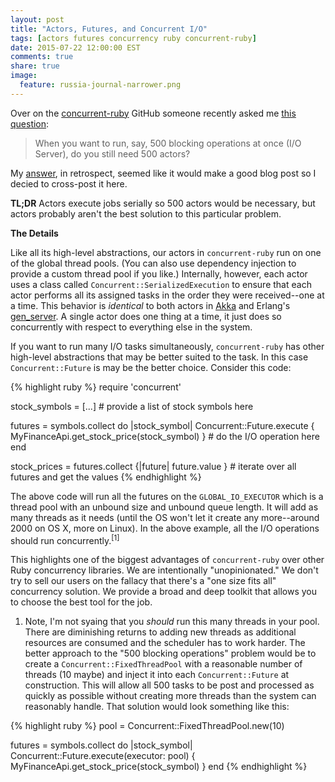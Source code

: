 ```yaml
---
layout: post
title: "Actors, Futures, and Concurrent I/O"
tags: [actors futures concurrency ruby concurrent-ruby]
date: 2015-07-22 12:00:00 EST
comments: true
share: true  
image:
  feature: russia-journal-narrower.png
---
```


Over on the [concurrent-ruby](https://github.com/ruby-concurrency/concurrent-ruby) GitHub someone recently asked me [this question](https://github.com/ruby-concurrency/concurrent-ruby/issues/379#issuecomment-123384743):

> When you want to run, say, 500 blocking operations at once (I/O Server), do you still need 500 actors?

My [answer](https://github.com/ruby-concurrency/concurrent-ruby/issues/379#issuecomment-123733023), in retrospect, seemed like it would make a good blog post so I decied to cross-post it here.

**TL;DR** Actors execute jobs serially so 500 actors would be necessary, but actors probably aren't the best solution to this particular problem.

**The Details**

Like all its high-level abstractions, our actors in `concurrent-ruby` run on one of the global thread pools. (You can also use dependency injection to provide a custom thread pool if you like.) Internally, however, each actor uses a class called `Concurrent::SerializedExecution` to ensure that each actor performs all its assigned tasks in the order they were received--one at a time. This behavior is *identical* to both actors in [Akka](http://akka.io/) and Erlang's [gen_server](http://www.erlang.org/doc/man/gen_server.html). A single actor does one thing at a time, it just does so concurrently with respect to everything else in the system.

If you want to run many I/O tasks simultaneously, `concurrent-ruby` has other high-level abstractions that may be better suited to the task. In this case `Concurrent::Future` is may be the better choice. Consider this code:

{% highlight ruby %}
require 'concurrent'

stock_symbols = [...] # provide a list of stock symbols here

futures = symbols.collect do |stock_symbol|
  Concurrent::Future.execute { MyFinanceApi.get_stock_price(stock_symbol) } # do the I/O operation here
end

stock_prices = futures.collect {|future| future.value } # iterate over all futures and get the values
{% endhighlight %}

The above code will run all the futures on the `GLOBAL_IO_EXECUTOR` which is a thread pool with an unbound size and unbound queue length. It will add as many threads as it needs (until the OS won't let it create any more--around 2000 on OS X, more on Linux). In the above example, all the I/O operations should run concurrently.<sup>[1]</sup>

This highlights one of the biggest advantages of `concurrent-ruby` over other Ruby concurrency libraries. We are intentionally "unopinionated." We don't try to sell our users on the fallacy that there's a "one size fits all" concurrency solution. We provide a broad and deep toolkit that allows you to choose the best tool for the job.

1. Note, I'm not syaing that you *should* run this many threads in your pool. There are diminishing returns to adding new threads as additional resources are consumed and the scheduler has to work harder. The better approach to the "500 blocking operations" problem would be to create a `Concurrent::FixedThreadPool` with a reasonable number of threads (10 maybe) and inject it into each `Concurrent::Future` at construction. This will allow all 500 tasks to be post and processed as quickly as possible without creating more threads than the system can reasonably handle. That solution would look something like this:

{% highlight ruby %}
pool = Concurrent::FixedThreadPool.new(10)

futures = symbols.collect do |stock_symbol|
  Concurrent::Future.execute(executor: pool) { MyFinanceApi.get_stock_price(stock_symbol) }
end
{% endhighlight %}
